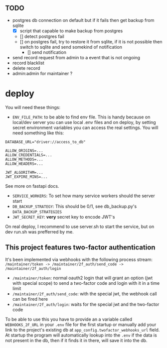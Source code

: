 ## TODO
- postgres db connection on default but if it fails then get backup from sqlite
    - [x] script that capable to make backup from postgres
    - [] detect postgres fail
    - [] on postgres fail, try to restore it from sqlite, if it is not possible then switch to sqlite and send somekind of notification
        - [] send notification 
- send record request from admin to a event that is not ongoing
- record blacklist
- delete record
- admin:admin for maintainer ?


# deploy
You will need these things: 
- `ENV_FILE_PATH`: to be able to find env file. This is handy because on local/dev server you can use local .env files and on deploy, by setting secret environment variables you can access the real settings.
You will need something like this:
```
DATABASE_URL="driver://access_to_db"

ALLOW_ORIGINS=...
ALLOW_CREDENTIALS=...
ALLOW_METHODS=...
ALLOW_HEADERS=...

JWT_ALGORITHM=...
JWT_EXPIRE_MINS=...
```
See more on fastapi docs.
- `SERVICE_WORKERS`: To set how many service workers should the server start
- `DB_BACKUP_STRATEGY`: This should be 0/1, see db_backup.py's `DATA_BACKUP_STRATEGIES`
- `JWT_SECRET_KEY`: **very** secret key to encode JWT's

On real deploy, I recommend to use server.sh to start the service, but on dev run.sh was prefferred by me.

## This project features two-factor authentication
It's been implemented via webhooks with the following process stream:
`/maintainer/token -> /maintainer/2f_auth/send_code -> /maintainer/2f_auth/login`  

- `/maintainer/token`: normal oauth2 login that will grant an option (jwt with special scope) to send a two-factor code and login with it in a time limit
- `/maintainer/2f_auth/send_code`: with the special jwt, the webhook call can be fired here
- `/maintainer/2f_auth/login`: waits for the special jwt and the two-factor code

To be able to use this you have to provide an a variable called `WEBHOOKS_2F_URL` in your `.env` file for the first startup or manually add your link to the project's existing db at `app_config.twofactor_webhooks_url` field.  
At startup the program will automatically lookup into the `.env` if the data is not present in the db, then if it finds it in there, will save it into the db.